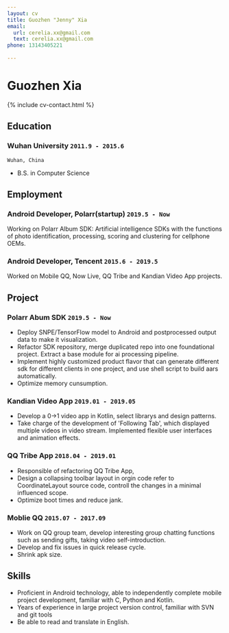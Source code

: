 ```yaml
---
layout: cv
title: Guozhen "Jenny" Xia
email:
  url: cerelia.xx@gmail.com
  text: cerelia.xx@gmail.com
phone: 13143405221
  
---
```


# Guozhen **Xia**
<!--
include contact information from the front matter
Supported arguments:
    - homepage: url, text
    - phone
    - email
-->

{% include cv-contact.html %}

## Education

### **Wuhan University** `2011.9 - 2015.6`

```
Wuhan, China
```

- B.S. in Computer Science



## Employment

### **Android Developer, Polarr(startup)** `2019.5 - Now`

Working on Polarr Album SDK: Artificial intelligence SDKs with the functions of photo identification, processing, scoring and clustering for cellphone OEMs. 


### **Android Developer, Tencent** `2015.6 - 2019.5`

Worked on Mobile QQ, Now Live, QQ Tribe and Kandian Video App projects.




## Project

### **Polarr Abum SDK** `2019.5 - Now`

- Deploy SNPE/TensorFlow model to Android and postprocessed output data to make it visualization.
- Refactor SDK repository, merge duplicated repo into one foundational project. Extract a base module for ai processing pipeline.
- Implement highly customized product flavor that can generate different sdk for different clients in one project, and use shell script to build aars automatically.
- Optimize memory cunsumption.



### **Kandian Video App** `2019.01 - 2019.05`

- Develop a 0->1 video app in Kotlin, select librarys and design patterns.
- Take charge of the development of 'Following Tab', which displayed multiple videos in video stream. Implemented flexible user interfaces and animation effects.


### **QQ Tribe App** `2018.04 - 2019.01`

- Responsible of refactoring QQ Tribe App, 
- Design a collapsing toolbar layout in orgin code refer to CoordinateLayout source code,  controll the changes in a minimal influenced scope.
- Optimize boot times and reduce jank.


### **Moblie QQ** `2015.07 - 2017.09`

- Work on QQ group team, develop interesting group chatting functions such as sending gifts, taking video self-introduction.
- Develop and fix issues in quick release cycle.
- Shrink apk size.



## Skills

- Proficient in Android technology, able to independently complete mobile project development, familiar with C, Python and Kotlin.
- Years of experience in large project version control, familiar with SVN and git tools
- Be able to read and translate in English.



<!-- ### Footer

Last updated: April 2020 -->
